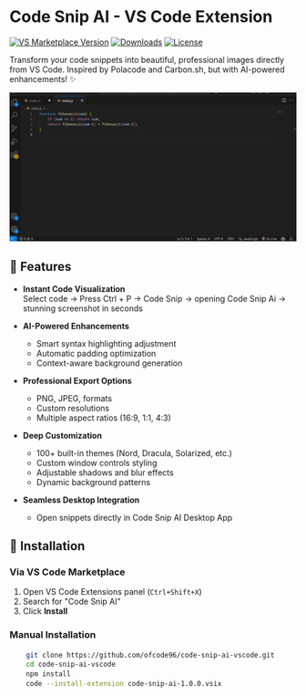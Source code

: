 # Code Snip AI - VS Code Extension

[![VS Marketplace Version](https://img.shields.io/visual-studio-marketplace/v/ofcode96.code-snip-ai?style=flat-square)](https://marketplace.visualstudio.com/items?itemName=ofcode96.code-snip-ai)
[![Downloads](https://img.shields.io/visual-studio-marketplace/d/ofcode96.code-snip-ai?style=flat-square)](https://marketplace.visualstudio.com/items?itemName=ofcode96.code-snip-ai)
[![License](https://img.shields.io/badge/license-MIT-blue.svg?style=flat-square)](LICENSE)

Transform your code snippets into beautiful, professional images directly from VS Code. Inspired by Polacode and Carbon.sh, but with AI-powered enhancements! ✨

![Code Snip AI Demo](./code-snip-ai%20vs%20code.gif) <!-- Add your demo GIF here -->

## 🌟 Features

- **Instant Code Visualization**  
    Select code → Press Ctrl + P → Code Snip → opening  Code Snip Ai →  stunning screenshot in seconds

- **AI-Powered Enhancements**
  - Smart syntax highlighting adjustment
  - Automatic padding optimization
  - Context-aware background generation

- **Professional Export Options**
  - PNG, JPEG,  formats
  - Custom resolutions 
  - Multiple aspect ratios (16:9, 1:1, 4:3)

- **Deep Customization**
  - 100+ built-in themes (Nord, Dracula, Solarized, etc.)
  - Custom window controls styling
  - Adjustable shadows and blur effects
  - Dynamic background patterns

- **Seamless Desktop Integration**
  - Open snippets directly in Code Snip AI Desktop App

## 🚀 Installation

### Via VS Code Marketplace

1. Open VS Code Extensions panel (`Ctrl+Shift+X`)
2. Search for "Code Snip AI"
3. Click **Install**

### Manual Installation

```bash
    git clone https://github.com/ofcode96/code-snip-ai-vscode.git
    cd code-snip-ai-vscode
    npm install
    code --install-extension code-snip-ai-1.0.0.vsix
```
